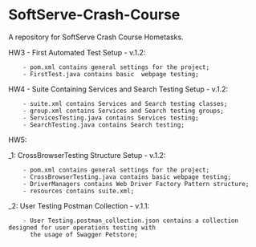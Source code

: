 # SoftServe-Crash-Course
A repository for SoftServe Crash Course Hometasks. 

HW3 - First Automated Test Setup - v.1.2:

	    - pom.xml contains general settings for the project;
	    - FirstTest.java contains basic  webpage testing;

HW4 - Suite Containing Services and Search Testing Setup - v.1.2:

	    - suite.xml contains Services and Search testing classes;
	    - group.xml contains Services and Search testing groups;
	    - ServicesTesting.java contains Services testing;
	    - SearchTesting.java contains Search testing;

HW5:

_1: CrossBrowserTesting Structure Setup - v.1.2:
     
	    - pom.xml contains general settings for the project;
	    - CrossBrowserTesting.java contains basic webpage testing;
	    - DriverManagers contains Web Driver Factory Pattern structure;
	    - resources contains suite.xml;
		
_2: User Testing Postman Collection - v.1.1:
     
	    - User Testing.postman_collection.json contains a collection designed for user operations testing with 
	      the usage of Swagger Petstore;
	 
